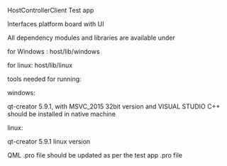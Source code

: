 HostControllerClient Test app

Interfaces platform board with UI

All dependency modules and libraries are available under 

for Windows :
host/lib/windows

for linux:
host/lib/linux 


tools needed for running:

windows:

qt-creator 5.9.1, with MSVC_2015 32bit version and VISUAL STUDIO C++ should be installed in native machine

linux:

qt-creator 5.9.1 linux version

QML .pro file should be updated as per the test app .pro file
